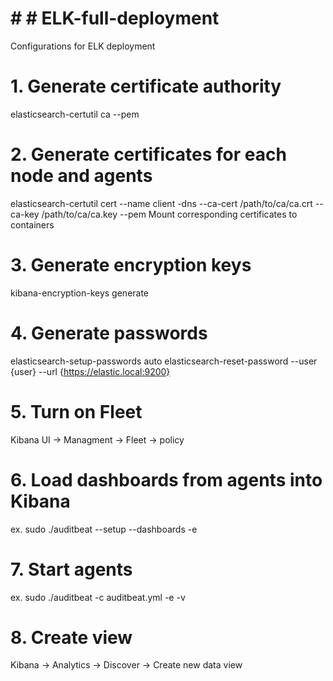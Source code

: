 # # # ELK-full-deployment
Configurations for ELK deployment

# 1. Generate certificate authority
elasticsearch-certutil ca --pem

# 2. Generate certificates for each node and agents
elasticsearch-certutil cert --name client -dns --ca-cert /path/to/ca/ca.crt --ca-key /path/to/ca/ca.key  --pem
Mount corresponding certificates to containers

# 3. Generate encryption keys  
kibana-encryption-keys generate

# 4. Generate passwords
elasticsearch-setup-passwords auto
elasticsearch-reset-password --user {user} --url {https://elastic.local:9200} 

# 5. Turn on Fleet
Kibana UI -> Managment -> Fleet -> policy

# 6. Load dashboards from agents into Kibana
ex. sudo ./auditbeat --setup --dashboards -e

# 7. Start agents
ex. sudo ./auditbeat -c auditbeat.yml -e -v

# 8. Create view
Kibana -> Analytics -> Discover -> Create new data view
